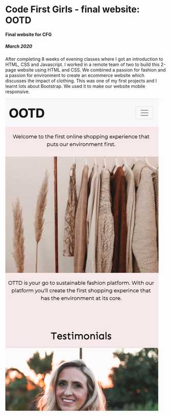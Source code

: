 # Code First Girls - final website: OOTD

**Final website for CFG**

##### March 2020

After completing 8 weeks of evening classes where I got an introduction to HTML, CSS and Javascript. I worked in a remote team of two to build this 2-page website using HTML and CSS. We combined a passion for fashion and a passion for environment to create an ecommerce website which discusses the impact of clothing. This was one of my first projects and I learnt lots about Bootstrap. We used it to make our website mobile responsive.

![OOTD Home page - Mobile view](OOTD_Website_New/website_code/OOTD-mobile-view.png)


